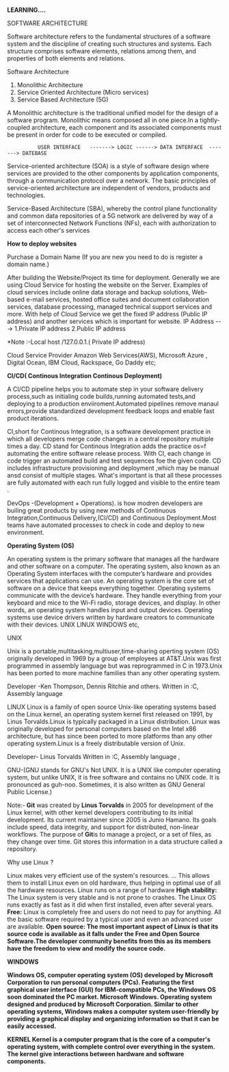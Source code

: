 <strong>LEARNING....</strong>

SOFTWARE ARCHITECTURE

Software architecture refers to the fundamental structures of a software system and the discipline of creating such structures and systems.
Each structure comprises software elements, relations among them, and properties of both elements and relations. 
    
Software Architecture
1. Monolithic Architecture
2. Service Oriented Architecture (Micro services)
3. Service Based Architecture (5G)

A Monolithic architecture is the traditional unified model for the design of a software program. Monolithic means composed all in one piece.In a tightly-coupled architecture, each component and its associated components must be present in order for code to be executed or compiled.

     
		      USER INTERFACE   -------> LOGIC ------> DATA INTERFACE  -------> DATEBASE 
					
Service-oriented architecture (SOA) is a style of software design where services are provided to the other components by application components, through a communication protocol over a network. The basic principles of service-oriented architecture are independent of vendors, products and technologies.	
  
Service-Based Architecture (SBA), whereby the control plane functionality and common data repositories of a 5G network are delivered by way of a set of interconnected Network Functions (NFs), each with authorization to access each other's services
 
 <strong>How to deploy websites</strong>
 
Purchase a Domain Name 
(If you are new you need to do is register a domain name.)
 
After building the Website/Project its time for deployment. Generally we are using Cloud Service for hosting the website on the Server.
Examples of cloud services include online data storage and backup solutions, Web-based e-mail services, hosted office suites and document collaboration services, database processing, managed technical support services and more.
With help of Cloud Service we get the fixed IP address (Public IP address) and another services which is important for website.
IP Address ---> 1.Private IP address  2.Public IP address

*Note :-Local host /127.0.0.1.( Private IP address)

Cloud Service Provider
 Amazon Web Services(AWS),
 Microsoft Azure ,
 Digital Ocean,
 IBM Cloud,
 Rackspace,
 Go Daddy etc;
 
<strong> CI/CD( Continous Integration Continous Deployment)</strong>
 
  A CI/CD pipeline helps you to automate step in your software delivery process,such as initialing code builds,running automated tests,and deploying to a production enviiroment.Automated pipelines remove manaul errors,provide standardized development feedback loops and enable fast product iterations.
	
CI,short for Continous Integration, is a software development practice in which all developers merge code changes in a central repository multiple times a day. CD stand for Continous Integration adds the practice os=f automating the entire software release process.
With CI, each change in code trigger an automated build and test sequences foe the given code.
CD includes infrastructure provisioning and deployment ,which may be manual ansd consist of multiple stages. What's important is that all these processes are fully automated with each run fully logged and visible to the entire team .

DevOps -(Development + Operations). is how modren developers are builing great products by using new methods of Continuous Integration,Continuous Delivery,(CI/CD) and Continuous Deployment.Most teams have automated processes to check in code and deploy to new environment.

<strong>Operating System (OS)</strong>

An operating system is the primary software that manages all the hardware and other software on a computer. The operating system, also known as an Operating System interfaces with the computer’s hardware and provides services that applications can use.
An operating system is the core set of software on a device that keeps everything together. Operating systems communicate with the device’s hardware. They handle everything from your keyboard and mice to the Wi-Fi radio, storage devices, and display. In other words, an operating system handles input and output devices. Operating systems use device drivers written by hardware creators to communicate with their devices.
UNIX </t>
LINUX </t>
WINDOWS etc,

UNIX 

Unix is a portable,multitasking,multiuser,time-sharing operting system (OS) originally developed in 1969 by a group of employees at AT&T.Unix was first programmed in assembly language but was reprogrammed in C in 1973.Unix has been ported to more machine families than any other operating system.

Developer -Ken Thompson, Dennis Ritchie and others.
Written in :C, Assembly language 

LINUX
Linux is a family of open source Unix-like operating systems based on the Linux kernel, an operating system kernel first released on 1991, by Linus Torvalds.Linux is typically packaged in a Linux distribution. Linux was originally developed for personal computers based on the Intel x86 architecture, but has since been ported to more platforms than any other operating system.Linux is a freely distributable version of Unix.

Developer- Linus Torvalds
Written in :C, Assembly language ,

GNU-(GNU stands for GNU's Not UNIX. It is a UNIX like computer operating system, but unlike UNIX, it is free software and contains no UNIX code. It is pronounced as guh-noo. Sometimes, it is also written as GNU General Public License.)

Note:-<b> Git</b> was created by <strong> Linus Torvalds</strong> in 2005 for development of the Linux kernel, with other kernel developers contributing to its initial development. Its current maintainer since 2005 is Junio Hamano.
Its goals include speed, data integrity, and support for distributed, non-linear workflows.
The purpose of <b>Git</b>is to manage a project, or a set of files, as they change over time. Git stores this information in a data structure called a repository.

Why use Linux ?

Linux makes very efficient use of the system's resources. ... This allows them to install Linux even on old hardware, thus helping in optimal use of all the hardware resources. Linux runs on a range of hardware
<strong>High stability:</strong> The Linux system is very stable and is not prone to crashes. The Linux OS runs exactly as fast as it did when first installed, even after several years.
<strong>Free:</strong> Linux is completely free and users do not need to pay for anything. All the basic software required by a typical user and even an advanced user are available.
<strong>Open source:<strong> The most important aspect of Linux is that its source code is available as it falls under the Free and Open Source Software.The developer community benefits from this as its members have the freedom to view and modify the source code.

WINDOWS 

Windows OS, computer operating system (OS) developed by Microsoft Corporation to run personal computers (PCs). Featuring the first graphical user interface (GUI) for IBM-compatible PCs, the Windows OS soon dominated the PC market.
Microsoft Windows. Operating system designed and produced by Microsoft Corporation. Similar to other operating systems, Windows makes a computer system user-friendly by providing a graphical display and organizing information so that it can be easily accessed.

KERNEL
Kernel is a computer program that is the core of a computer's operating system, with complete control over everything in the system. The kernel give interactions between hardware and software components. 



 



 
 
 
 
 
 
 

 
 
 
 
					
